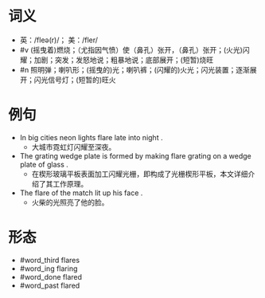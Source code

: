 # 词义
- 英：/fleə(r)/； 美：/fler/
- #v (摇曳着)燃烧；（尤指因气愤）使（鼻孔）张开，（鼻孔）张开；(火光)闪耀；加剧；突发；发怒地说；粗暴地说；底部展开；(短暂)烧旺
- #n 照明弹；喇叭形；(摇曳的)光；喇叭裤；(闪耀的)火光；闪光装置；逐渐展开；闪光信号灯；(短暂的)旺火
# 例句
- In big cities neon lights flare late into night .
	- 大城市霓虹灯闪耀至深夜。
- The grating wedge plate is formed by making flare grating on a wedge plate of glass .
	- 在楔形玻璃平板表面加工闪耀光栅，即构成了光栅楔形平板，本文详细介绍了其工作原理。
- The flare of the match lit up his face .
	- 火柴的光照亮了他的脸。
# 形态
- #word_third flares
- #word_ing flaring
- #word_done flared
- #word_past flared
